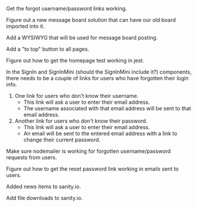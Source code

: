 Get the forgot username/password links working.

Figure out a new message board solution that can have our old board imported into it.

Add a WYSIWYG that will be used for message board posting.

Add a "to top" button to all pages.

Figure out how to get the homepage test working in jest.

In the SignIn and SignInMini (should the SignInMini include it?) components, there needs to be a couple of links for users who have forgotten their login info.

1.  One link for users who don't know their username.
    -   This link will ask a user to enter their email address.
    -   The username associated with that email address will be sent to that email address.
2.  Another link for users who don't know their password.
    -   This link will ask a user to enter their email address.
    -   An email will be sent to the entered email address with a link to change their current password.

Make sure nodemailer is working for forgotten username/password requests from users.

Figure out how to get the reset password link working in emails sent to users.

Added news items to sanity.io.

Add file downloads to sanity.io.
